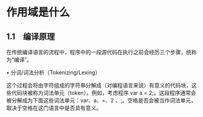 # 作用域是什么

## 1.1　编译原理

在传统编译语言的流程中，程序中的一段源代码在执行之前会经历三个步骤，统称为“编译”。

• 分词/词法分析（Tokenizing/Lexing）

​	这个过程会将由字符组成的字符串分解成（对编程语言来说）有意义的代码块，这些代码块被称为词法单元（token）。例如，考虑程序 var a = 2;。这段程序通常会被分解成为下面这些词法单元：var、a、=、2 、;。空格是否会被当作词法单元，取决于空格在这门语言中是否具有意义。

